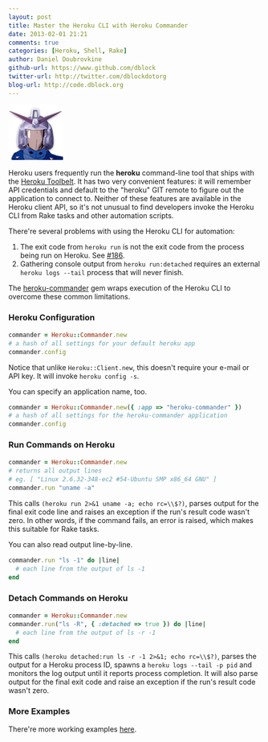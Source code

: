 ```yaml
---
layout: post
title: Master the Heroku CLI with Heroku Commander
date: 2013-02-01 21:21
comments: true
categories: [Heroku, Shell, Rake]
author: Daniel Doubrovkine
github-url: https://www.github.com/dblock
twitter-url: http://twitter.com/dblockdotorg
blog-url: http://code.dblock.org
---
```


<img src="/images/2013-02-01-master-heroku-command-line-with-heroku-commander/heroku-commander.png">

Heroku users frequently run the **heroku** command-line tool that ships with the [Heroku Toolbelt](https://toolbelt.heroku.com/). It has two very convenient features: it will remember API credentials and default to the "heroku" GIT remote to figure out the application to connect to. Neither of these features are available in the Heroku client API, so it's not unusual to find developers invoke the Heroku CLI from Rake tasks and other automation scripts.

There're several problems with using the Heroku CLI for automation:

1. The exit code from `heroku run` is not the exit code from the process being run on Heroku. See [#186](https://github.com/heroku/heroku/issues/186).
2. Gathering console output from `heroku run:detached` requires an external `heroku logs --tail` process that will never finish.

The [heroku-commander](https://github.com/dblock/heroku-commander) gem wraps execution of the Heroku CLI to overcome these common limitations.

<!-- more -->

### Heroku Configuration

```ruby
commander = Heroku::Commander.new
# a hash of all settings for your default heroku app
commander.config
```

Notice that unlike `Heroku::Client.new`, this doesn't require your e-mail or API key. It will invoke `heroku config -s`.

You can specify an application name, too.

```ruby
commander = Heroku::Commander.new({ :app => "heroku-commander" })
# a hash of all settings for the heroku-commander application
commander.config
```

### Run Commands on Heroku

```ruby
commander = Heroku::Commander.new
# returns all output lines
# eg. [ "Linux 2.6.32-348-ec2 #54-Ubuntu SMP x86_64 GNU" ]
commander.run "uname -a"
```

This calls `(heroku run 2>&1 uname -a; echo rc=\\$?)`, parses output for the final exit code line and raises an exception if the run's result code wasn't zero. In other words, if the command fails, an error is raised, which makes this suitable for Rake tasks.

You can also read output line-by-line.

```ruby
commander.run "ls -1" do |line|
  # each line from the output of ls -1
end
```

### Detach Commands on Heroku

```ruby
commander = Heroku::Commander.new
commander.run("ls -R", { :detached => true }) do |line|
  # each line from the output of ls -r -1
end
```

This calls `(heroku detached:run ls -r -1 2>&1; echo rc=\\$?)`, parses the output for a Heroku process ID, spawns a `heroku logs --tail -p pid` and monitors the log output until it reports process completion. It will also parse output for the final exit code and raise an exception if the run's result code wasn't zero.

### More Examples

There're more working examples [here](https://github.com/dblock/heroku-commander/tree/master/examples).

